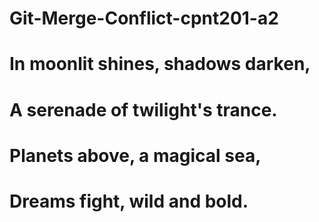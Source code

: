 # Git-Merge-Conflict-cpnt201-a2

# In moonlit shines, shadows darken,

# A serenade of twilight's trance.

# Planets above, a magical sea,

# Dreams fight, wild and bold.